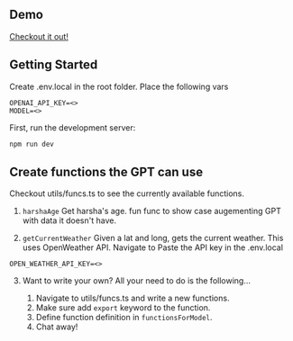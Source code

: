 ## Demo
[Checkout it out!](https://www.loom.com/share/514ccedabecb414f80e79c1627c15df7?sid=3f6965ca-5413-441d-9b56-311349570d2a)

## Getting Started

Create .env.local in the root folder. Place the following vars
```
OPENAI_API_KEY=<>
MODEL=<>
```

First, run the development server:

```bash
npm run dev
```

## Create functions the GPT can use
Checkout utils/funcs.ts to see the currently available functions. 

1. `harshaAge`
Get harsha's age. fun func to show case augementing GPT with data it doesn't have.

2. `getCurrentWeather`
Given a lat and long, gets the current weather.
This uses OpenWeather API. Navigate to 
Paste the API key in the .env.local
```
OPEN_WEATHER_API_KEY=<>
```

3. Want to write your own? All your need to do is the following...

    1. Navigate to utils/funcs.ts and write a new functions.
    2. Make sure add `export` keyword to the function.
    3. Define function definition in `functionsForModel`.
    4. Chat away!